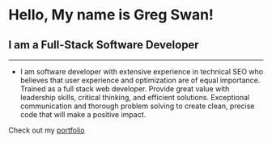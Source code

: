 # Hello, My name is Greg Swan!
## I am a Full-Stack Software Developer
_________________________________________________________________________________

* I am software developer with extensive experience in technical SEO who believes that user experience and optimization are of equal importance. Trained as a full stack web developer. Provide great value with leadership skills, critical thinking, and efficient solutions.  Exceptional communication and thorough problem solving to create clean, precise code that will make a positive impact.

Check out my [portfolio](https://gregory-swan-portfolio.netlify.app/)



